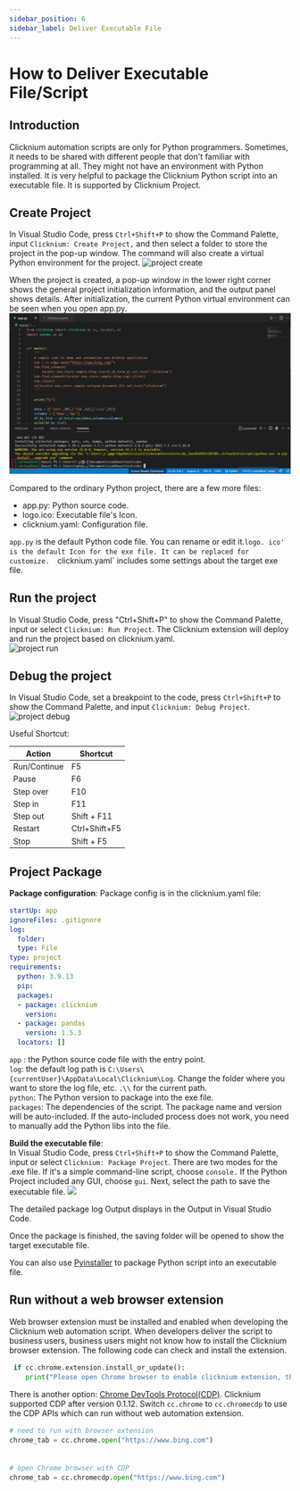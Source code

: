 ```yaml
---
sidebar_position: 6
sidebar_label: Deliver Executable File
---
```

# How to Deliver Executable File/Script
##  Introduction
Clicknium automation scripts are only for Python programmers. Sometimes, it needs to be shared with different people that don't familiar with programming at all. They might not  have an environment with Python installed. It is very helpful to package the Clicknium Python script into an executable file. It is supported by Clicknium Project. 

## Create Project

In Visual Studio Code, press `Ctrl+Shift+P` to show the Command Palette, input `Clicknium: Create Project,` and then select a folder to store the project in the pop-up window. The command will also create a virtual Python environment for the project. 
![project create](../../doc/img/create_project.gif)

When the project is created, a pop-up window in the lower right corner shows the general project initialization information, and the output panel shows details. After initialization, the current Python virtual environment can be seen when you open app.py.  
![](./img/virtualEnv.png)

Compared to the ordinary Python project, there are a few more files:
- app.py: Python source code.
- logo.ico: Executable file's Icon.
- clicknium.yaml: Configuration file.

`app.py` is the default Python code file. You can rename or edit it.`logo. ico' is the default Icon for the exe file. It can be replaced for customize. 
`clicknium.yaml` includes some settings about the target exe file. 


## Run the project

In Visual Studio Code, press "Ctrl+Shift+P" to show the Command Palette, input or select `Clicknium: Run Project`. The Clicknium extension will deploy and run the project based on clicknium.yaml.  
![project run](../../doc/img/run_project.gif) 

## Debug the project

In Visual Studio Code, set a breakpoint to the code, press `Ctrl+Shift+P` to show the Command Palette, and input `Clicknium: Debug Project`.  
![project debug](../../doc/img/debug_project_3.png)  

Useful Shortcut:

|  Action   | Shortcut  |
|  ----  | ----  |
| Run/Continue  | F5 |
| Pause | F6 |
| Step over  | F10 |
| Step in  | F11 |
| Step out  | Shift + F11 |
| Restart  | Ctrl+Shift+F5 |
| Stop   | Shift + F5 |  

## Project Package

**Package configuration**: Package config is in the clicknium.yaml file:  
```yaml
startUp: app
ignoreFiles: .gitignore
log:
  folder: 
  type: File
type: project
requirements:
  python: 3.9.13
  pip: 
  packages:
  - package: clicknium
    version: 
  - package: pandas
    version: 1.5.3
  locators: []
```
`app` : the Python source code file with the entry point.  
`log`: the default log path is `C:\Users\{currentUser}\AppData\Local\Clicknium\Log`. Change the folder where you want to store the log file, etc. `.\\` for the current path.  
`python`: The Python version to package into the exe file.   
`packages`: The dependencies of the script. The package name and version will be auto-included. If the auto-included process does not work, you need to manually add the Python libs into the file. 

**Build the executable file**:  
In Visual Studio Code, press `Ctrl+Shift+P` to show the Command Palette, input or select `Clicknium: Package Project`. There are two modes for the .exe file. If it's a simple command-line script, choose `console.` If the Python Project included any GUI, choose `gui`. Next, select the path to save the executable file.
![](../../doc/img/pack_project.gif)

The detailed package log Output displays in the Output in Visual Studio Code.

Once the package is finished, the saving folder will be opened to show the target executable file.

You can also use [Pyinstaller](https://pyinstaller.org/en/stable/) to package Python script into an executable file. 

## Run without a web browser extension
Web browser extension must be installed and enabled when developing the Clicknium web automation script. When developers deliver the script to business users, business users might not know how to install the Clicknium browser extension. The following code can check and install the extension.  
```Python
 if cc.chrome.extension.install_or_update():
    print("Please open Chrome browser to enable clicknium extension, then run again.")
```
There is another option: [Chrome DevTools Protocol(CDP)](https://chromedevtools.github.io/devtools-protocol/). Clicknium supported CDP after version 0.1.12. Switch `cc.chrome` to `cc.chromecdp` to use the CDP APIs which can run without web automation extension.

```python
# need to run with browser extension 
chrome_tab = cc.chrome.open("https://www.bing.com")


# open Chrome browser with CDP
chrome_tab = cc.chromecdp.open("https://www.bing.com")

```
